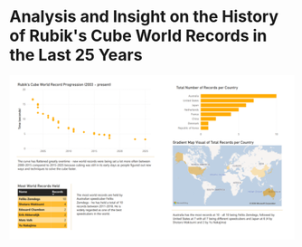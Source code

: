 # Analysis and Insight on the History of Rubik's Cube World Records in the Last 25 Years

![img](https://github.com/wkhanprojects05/RubiksRecords/blob/main/RubiksRecords.png?raw=true)
